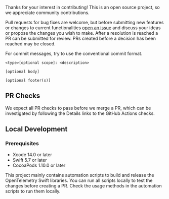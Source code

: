 Thanks for your interest in contributing! This is an open source project, so we
appreciate community contributions.

Pull requests for bug fixes are welcome, but before submitting new features or
changes to current functionalities [open an
issue](https://github.com/DataDog/opentelemetry-swift-packages/issues/new) and
discuss your ideas or propose the changes you wish to make. After a resolution
is reached a PR can be submitted for review. PRs created before a decision has
been reached may be closed.

For commit messages, try to use the conventional commit format.

```
<type>[optional scope]: <description>

[optional body]

[optional footer(s)]
```

## PR Checks

We expect all PR checks to pass before we merge a PR, which can be investigated
by following the Details links to the GitHub Actions checks.

## Local Development

### Prerequisites

- Xcode 14.0 or later
- Swift 5.7 or later
- CocoaPods 1.10.0 or later

This project mainly contains automation scripts to build and release the
OpenTelemetry Swift libraries. You can run all scripts locally to test the
changes before creating a PR. Check the usage methods in the automation scripts
to run them locally.